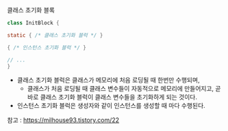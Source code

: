 클래스 초기화 블록

```java
class InitBlock {

static { /* 클래스 초기화 블럭 */ }

{ /* 인스턴스 초기화 블럭 */ }

// ...
}
```

- 클래스 초기화 블럭은 클래스가 메모리에 처음 로딩될 때 한번만 수행되며,
  - 클래스가 처음 로딩될 때 클래스 변수들이 자동적으로 메모리에 만들어지고, 곧바로 클래스 초기화 블럭이 클래스 변수들을 초기화하게 되는 것이다.
- 인스턴스 초기화 블럭은 생성자와 같이 인스턴스를 생성할 때 마다 수행된다.


참고 : https://milhouse93.tistory.com/22